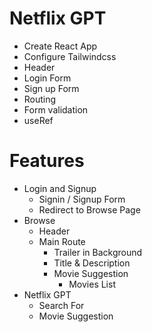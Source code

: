 # Netflix GPT

- Create React App
- Configure Tailwindcss
- Header
- Login Form
- Sign up Form
- Routing
- Form validation
- useRef



# Features
- Login and Signup
    - Signin / Signup Form
    - Redirect to Browse Page
- Browse
    - Header
    - Main Route
        - Trailer in Background
        - Title & Description
        - Movie Suggestion
            - Movies List
- Netflix GPT
    - Search For
    - Movie Suggestion